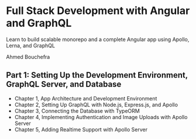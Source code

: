 # Full Stack Development with Angular and GraphQL

Learn to build scalable monorepo and a complete
Angular app using Apollo, Lerna, and GraphQL

Ahmed Bouchefra

## Part 1: Setting Up the Development Environment, GraphQL Server, and Database

- Chapter 1, App Architecture and Development Environment
- Chapter 2, Setting Up GraphQL with Node.js, Express.js, and Apollo
- Chapter 3, Connecting the Database with TypeORM
- Chapter 4, Implementing Authentication and Image Uploads with Apollo Server
- Chapter 5, Adding Realtime Support with Apollo Server
